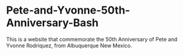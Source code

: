 # Pete-and-Yvonne-50th-Anniversary-Bash
This is a website that commemorate the 50th Anniversary of Pete and Yvonne Rodriquez, from Albuquerque New Mexico.
